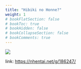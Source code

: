```yaml
---
title: "Hibiki no Honne?"
weight: 1
# bookFlatSection: false
# bookToc: true
# bookHidden: false
# bookCollapseSection: false
# bookComments: true
---
```


![](https://cdn.jsdelivr.net/gh/reiuyfan/imagehosting@main/blog/20210112120000524.jpg)

link: <https://nhentai.net/g/186247/>